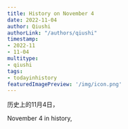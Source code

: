 ```yaml
---
title: History on November 4
date: 2022-11-04
author: Qiushi 
authorLink: "/authors/qiushi"
timestamp: 
- 2022-11
- 11-04
multitype: 
- qiushi
tags: 
- todayinhistory
featuredImagePreview: '/img/icon.png'
---
```









历史上的11月4日，

November 4 in history, 

<!--more-->

